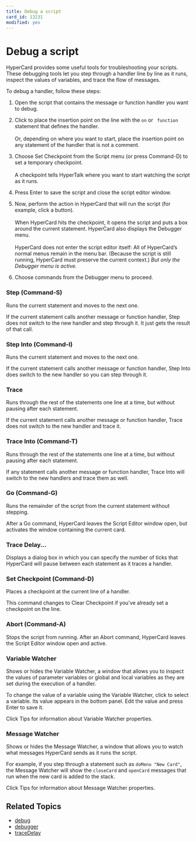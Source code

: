 ```yaml
---
title: Debug a script
card_id: 13231
modified: yes
---
```


# Debug a script

HyperCard provides some useful tools for troubleshooting your scripts. These debugging tools let you step through a handler line by line as it runs, inspect the values of variables, and trace the flow of messages.

To debug a handler, follow these steps:

1. Open the script that contains the message or function handler you want to debug.

2. Click to place the insertion point on the line with the <code>on</code> or <code> function</code> statement that defines the handler. <br><br> Or, depending on where you want to start, place the insertion point on any statement of the handler that is not a comment.

3. Choose Set Checkpoint from the Script menu (or press Command-D) to set a temporary checkpoint. <br><br> A checkpoint tells HyperTalk where you want to start watching the script as it runs.

4. Press Enter to save the script and close the script editor window.

5. Now, perform the action in HyperCard that will run the script (for example, click a button). <br><br> When HyperCard hits the checkpoint, it opens the script and puts a box around the current statement. HyperCard also displays the Debugger menu. <br><br> HyperCard does not enter the script editor itself: All of HyperCard’s normal menus remain in the menu bar. (Because the script is still running, HyperCard must preserve the current context.) <i>But only the Debugger menu is active.</i>

6. Choose commands from the Debugger menu to proceed.

### Step (Command-S)

Runs the current statement and moves to the next one.

If the current statement calls another message or function handler, Step does not switch to the new handler and step through it. It just gets the result of that call.

### Step Into (Command-I)

Runs the current statement and moves to the next one.

If the current statement calls another message or function handler, Step Into does switch to the new handler so you can step through it.

### Trace

Runs through the rest of the statements one line at a time, but without pausing after each statement.

If the current statement calls another message or function handler, Trace does not switch to the new handler and trace it.

### Trace Into (Command-T)

Runs through the rest of the statements one line at a time, but without pausing after each statement.

If any statement calls another message or function handler, Trace Into will switch to the new handlers and trace them as well.

### Go (Command-G)

Runs the remainder of the script from the current statement without stepping.

After a Go command, HyperCard leaves the Script Editor window open, but activates the window containing the current card.

### Trace Delay...

Displays a dialog box in which you can specify the number of ticks that HyperCard will pause between each statement as it traces a handler.

### Set Checkpoint (Command-D)

Places a checkpoint at the current line of a handler.

This command changes to Clear Checkpoint if you’ve already set a checkpoint on the line.

### Abort (Command-A)

Stops the script from running. After an Abort command, HyperCard leaves the Script Editor window open and active.

### Variable Watcher

Shows or hides the Variable Watcher, a window that allows you to inspect the values of parameter variables or global and local variables as they are set during the execution of a handler.

To change the value of a variable using the Variable Watcher, click to select a variable. Its value appears in the bottom panel. Edit the value and press Enter to save it.

Click Tips for information about Variable Watcher properties.

### Message Watcher

Shows or hides the Message Watcher, a window that allows you to watch what messages HyperCard sends as it runs the script.

For example, if you step through a statement such as `doMenu "New Card"`, the Message Watcher will show the `closeCard` and `openCard` messages that run when the new card is added to the stack.

Click Tips for information about Message Watcher properties.

## Related Topics

* [debug](/HyperTalkReference/commands/debug)
* [debugger](/HyperTalkReference/properties/debugger)
* [traceDelay](/HyperTalkReference/properties/traceDelay)
